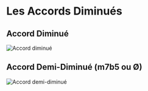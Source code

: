 # Les Accords Diminués

## Accord Diminué

![Accord diminué](https://raw.githubusercontent.com/atouchard/music/master/assets/images/full-diminished1.png "Accord diminué")

## Accord Demi-Diminué (m7b5 ou Ø)

![Accord demi-diminué](https://raw.githubusercontent.com/atouchard/music/master/assets/images/semi-diminished1.png "Accord demi-diminué")